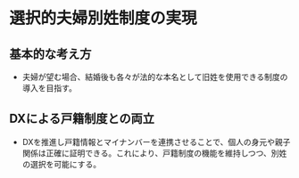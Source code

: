 # 選択的夫婦別姓制度の実現

## 基本的な考え方
* 夫婦が望む場合、結婚後も各々が法的な本名として旧姓を使用できる制度の導入を目指す。

## DXによる戸籍制度との両立
* DXを推進し戸籍情報とマイナンバーを連携させることで、個人の身元や親子関係は正確に証明できる。これにより、戸籍制度の機能を維持しつつ、別姓の選択を可能にする。